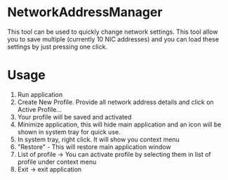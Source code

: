 # NetworkAddressManager

This tool can be used to quickly change network settings. This tool allow you to save multiple (currently 10 NIC addresses) and you can load these settings by just pressing one click.

# Usage
1. Run application
2. Create New Profile. Provide all network address details and click on Active Profile...
3. Your profile will be saved and activated
4. Minimize application, this will hide main application and an icon will be shown in system tray for quick use.
5. In system tray, right click. It will show you context menu
6. "Restore" - This will restore main application window
7. List of profile -> You can activate profile by selecting them in list of profile under context menu
8. Exit -> exit application
